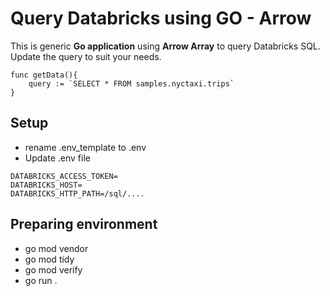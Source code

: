 # Query Databricks using GO - Arrow

This is generic **Go application** using **Arrow Array** to query Databricks SQL. Update the query to suit your needs.

```
func getData(){
    query := `SELECT * FROM samples.nyctaxi.trips`
}
```

## Setup

- rename .env_template to .env
- Update .env file

```
DATABRICKS_ACCESS_TOKEN=
DATABRICKS_HOST=
DATABRICKS_HTTP_PATH=/sql/....
```

## Preparing environment

- go mod vendor
- go mod tidy
- go mod verify
- go run .
